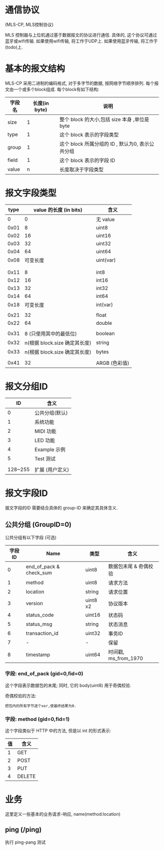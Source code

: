 # 通信协议
(MLS-CP, MLS控制协议)

MLS 控制器与上位机通过基于数据报文的协议进行通信.
具体的, 这个协议可通过蓝牙或wifi传输. 
如果使用wifi传输, 将工作于UDP上.
如果使用蓝牙传输, 将工作于(todo)上.

# 基本的报文结构


MLS-CP 采用二进制的编码格式, 对于多字节的数据, 按网络字节顺序排列.
每个报文由一个或多个block组成. 
每个block有如下结构:

| 字段名 | 长度(in byte) | 说明                                             |
| ------ | ------------- | ------------------------------------------------ |
| size   | 1             | 整个 block 的大小,包括 size 本身 ,单位是byte     |
| type   | 1             | 这个 block 表示的字段类型                        |
| group  | 1             | 这个 block 所属分组的 ID , 默认为0, 表示公共分组 |
| field  | 1             | 这个 block 表示的字段 ID                         |
| value  | n             | 长度取决于字段类型                               |


# 报文字段类型


| type | value 的长度 (in bits)        | 含义          |
| ---- | ----------------------------- | ------------- |
| 0    | 0                             | 无 value      |
| 0x01 | 8                             | uint8         |
| 0x02 | 16                            | uint16        |
| 0x03 | 32                            | uint32        |
| 0x04 | 64                            | uint64        |
| 0x08 | 可变长度                      | uint(var)     |
|      |                               |               |
|      |                               |               |
| 0x11 | 8                             | int8          |
| 0x12 | 16                            | int16         |
| 0x13 | 32                            | int32         |
| 0x14 | 64                            | int64         |
| 0x18 | 可变长度                      | int(var)      |
|      |                               |               |
| 0x21 | 32                            | float         |
| 0x22 | 64                            | double        |
|      |                               |               |
| 0x31 | 8 (只使用其中的最低位)        | boolean       |
| 0x32 | n(根据 block.size 确定其长度) | string        |
| 0x33 | n(根据 block.size 确定其长度) | bytes         |
|      |                               |               |
| 0x41 | 32                            | ARGB (色彩值) |





# 报文分组ID

| ID      | 含义            |
| ------- | --------------- |
| 0       | 公共分组(默认)  |
| 1       | 系统功能        |
| 2       | MIDI 功能       |
| 3       | LED 功能        |
| 4       | Example 示例    |
| 5       | Test 测试       |
|         |                 |
| 128~255 | 扩展 (用户定义) |

# 报文字段ID

报文字段的ID 需要结合具体的 group-ID 来确定其具体含义.


## 公共分组 (GroupID=0)

公共分组有以下字段 (可选)

| 字段 ID | Name                    | 类型     | 含义                  |
| ------- | ----------------------- | -------- | --------------------- |
| 0       | end_of_pack & check_sum | uint8    | 数据包末尾 & 奇偶校验 |
| 1       | method                  | uint8    | 请求方法              |
| 2       | location                | string   | 请求位置              |
| 3       | version                 | uint8 x2 | 协议版本              |
| 4       | status_code             | uint16   | 状态码                |
| 5       | status_msg              | string   | 状态消息              |
| 6       | transaction_id          | uint32   | 事务ID                |
| 7       | -                       | -        | 保留                  |
| 8       | timestamp               | uint64   | 时间戳, ms_from_1970  |


### 字段: end_of_pack  (gid=0,fid=0)

这个字段表示数据包的末尾; 同时, 它的 body(uint8) 用于奇偶校验.

奇偶校验的方法:

    把包内的所有字节逐个xor,使最终结果为0.

### 字段: method  (gid=0,fid=1)

这个字段类似于 HTTP 中的方法, 但是以 int 的形式表示:

| 值  | 含义   |
| --- | ------ |
| 1   | GET    |
| 2   | POST   |
| 3   | PUT    |
| 4   | DELETE |


# 业务

这里定义一些基本的业务请求-响应,   name(method:location)





## ping (/ping)

执行 ping-pang 测试
